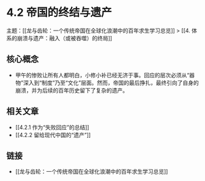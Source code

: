 # 4.2 帝国的终结与遗产

主题：[[龙与齿轮：一个传统帝国在全球化浪潮中的百年求生学习总览]] > [[4. 体系的崩溃与遗产：融入（或被吞噬）的终局]]

## 核心概念

- 甲午的惨败让所有人都明白，小修小补已经无济于事。回应的层次必须从“器物”深入到“制度”乃至“文化”层面。然而，帝国的最后挣扎，最终引向了自身的崩溃，并为后续的百年历史留下了复杂的遗产。

## 相关文章

- [[4.2.1 作为“失败回应”的总结]]
- [[4.2.2 留给现代中国的“遗产”]]

## 链接

- [[龙与齿轮：一个传统帝国在全球化浪潮中的百年求生学习总览]]
